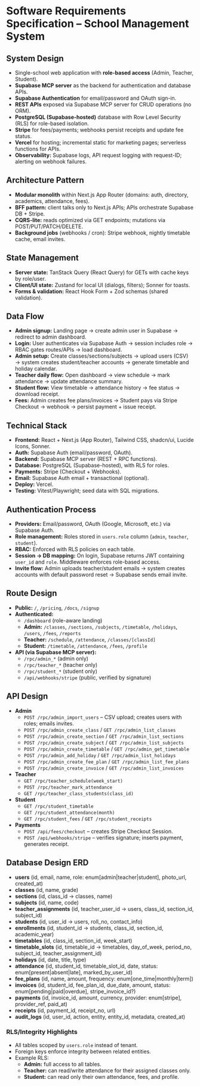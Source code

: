 # Software Requirements Specification – School Management System

## System Design
- Single-school web application with **role-based access** (Admin, Teacher, Student).
- **Supabase MCP server** as the backend for authentication and database APIs.
- **Supabase Authentication** for email/password and OAuth sign-in.
- **REST APIs** exposed via Supabase MCP server for CRUD operations (no ORM).
- **PostgreSQL (Supabase-hosted)** database with Row Level Security (RLS) for role-based isolation.
- **Stripe** for fees/payments; webhooks persist receipts and update fee status.
- **Vercel** for hosting; incremental static for marketing pages; serverless functions for APIs.
- **Observability:** Supabase logs, API request logging with request-ID; alerting on webhook failures.

## Architecture Pattern
- **Modular monolith** within Next.js App Router (domains: auth, directory, academics, attendance, fees).
- **BFF pattern:** client talks only to Next.js APIs; APIs orchestrate Supabase DB + Stripe.
- **CQRS-lite:** reads optimized via GET endpoints; mutations via POST/PUT/PATCH/DELETE.
- **Background jobs** (webhooks / cron): Stripe webhook, nightly timetable cache, email invites.

## State Management
- **Server state:** TanStack Query (React Query) for GETs with cache keys by role/user.
- **Client/UI state:** Zustand for local UI (dialogs, filters); Sonner for toasts.
- **Forms & validation:** React Hook Form + Zod schemas (shared validation).

## Data Flow
- **Admin signup:** Landing page → create admin user in Supabase → redirect to admin dashboard.
- **Login:** User authenticates via Supabase Auth → session includes role → RBAC gates routes/APIs → load dashboard.
- **Admin setup:** Create classes/sections/subjects → upload users (CSV) → system creates student/teacher accounts → generate timetable and holiday calendar.
- **Teacher daily flow:** Open dashboard → view schedule → mark attendance → update attendance summary.
- **Student flow:** View timetable → attendance history → fee status → download receipt.
- **Fees:** Admin creates fee plans/invoices → Student pays via Stripe Checkout → webhook → persist payment + issue receipt.

## Technical Stack
- **Frontend:** React + Next.js (App Router), Tailwind CSS, shadcn/ui, Lucide Icons, Sonner.
- **Auth:** Supabase Auth (email/password, OAuth).
- **Backend:** Supabase MCP server (REST + RPC functions).
- **Database:** PostgreSQL (Supabase-hosted), with RLS for roles.
- **Payments:** Stripe (Checkout + Webhooks).
- **Email:** Supabase Auth email + transactional (optional).
- **Deploy:** Vercel.
- **Testing:** Vitest/Playwright; seed data with SQL migrations.

## Authentication Process
- **Providers:** Email/password, OAuth (Google, Microsoft, etc.) via Supabase Auth.
- **Role management:** Roles stored in `users.role` column (`admin`, `teacher`, `student`).
- **RBAC:** Enforced with RLS policies on each table.
- **Session → DB mapping:** On login, Supabase returns JWT containing `user_id` and `role`. Middleware enforces role-based access.
- **Invite flow:** Admin uploads teacher/student emails → system creates accounts with default password reset → Supabase sends email invite.

## Route Design
- **Public:** `/`, `/pricing`, `/docs`, `/signup`
- **Authenticated:**  
  - `/dashboard` (role-aware landing)  
  - **Admin:** `/classes`, `/sections`, `/subjects`, `/timetable`, `/holidays`, `/users`, `/fees`, `/reports`  
  - **Teacher:** `/schedule`, `/attendance`, `/classes/[classId]`  
  - **Student:** `/timetable`, `/attendance`, `/fees`, `/profile`
- **API (via Supabase MCP server):**  
  - `/rpc/admin_*` (admin only)  
  - `/rpc/teacher_*` (teacher only)  
  - `/rpc/student_*` (student only)  
  - `/api/webhooks/stripe` (public, verified by signature)

## API Design
- **Admin**
  - `POST /rpc/admin_import_users` – CSV upload; creates users with roles; emails invites.
  - `POST /rpc/admin_create_class` / `GET /rpc/admin_list_classes`
  - `POST /rpc/admin_create_section` / `GET /rpc/admin_list_sections`
  - `POST /rpc/admin_create_subject` / `GET /rpc/admin_list_subjects`
  - `POST /rpc/admin_create_timetable` / `GET /rpc/admin_get_timetable`
  - `POST /rpc/admin_add_holiday` / `GET /rpc/admin_list_holidays`
  - `POST /rpc/admin_create_fee_plan` / `GET /rpc/admin_list_fee_plans`
  - `POST /rpc/admin_create_invoice` / `GET /rpc/admin_list_invoices`
- **Teacher**
  - `GET /rpc/teacher_schedule(week_start)`
  - `POST /rpc/teacher_mark_attendance`
  - `GET /rpc/teacher_class_students(class_id)`
- **Student**
  - `GET /rpc/student_timetable`
  - `GET /rpc/student_attendance(month)`
  - `GET /rpc/student_fees` / `GET /rpc/student_receipts`
- **Payments**
  - `POST /api/fees/checkout` – creates Stripe Checkout Session.
  - `POST /api/webhooks/stripe` – verifies signature; inserts payment, generates receipt.

## Database Design ERD
- **users** (id, email, name, role: enum[admin|teacher|student], photo_url, created_at)
- **classes** (id, name, grade)
- **sections** (id, class_id → classes, name)
- **subjects** (id, name, code)
- **teacher_assignments** (id, teacher_user_id → users, class_id, section_id, subject_id)
- **students** (id, user_id → users, roll_no, contact_info)
- **enrollments** (id, student_id → students, class_id, section_id, academic_year)
- **timetables** (id, class_id, section_id, week_start)
- **timetable_slots** (id, timetable_id → timetables, day_of_week, period_no, subject_id, teacher_assignment_id)
- **holidays** (id, date, title, type)
- **attendance** (id, student_id, timetable_slot_id, date, status: enum[present|absent|late], marked_by_user_id)
- **fee_plans** (id, name, amount, frequency: enum[one_time|monthly|term])
- **invoices** (id, student_id, fee_plan_id, due_date, amount, status: enum[pending|paid|overdue], stripe_invoice_id?)
- **payments** (id, invoice_id, amount, currency, provider: enum[stripe], provider_ref, paid_at)
- **receipts** (id, payment_id, receipt_no, url)
- **audit_logs** (id, user_id, action, entity, entity_id, metadata, created_at)

### RLS/Integrity Highlights
- All tables scoped by `users.role` instead of tenant.
- Foreign keys enforce integrity between related entities.
- Example RLS:  
  - **Admin:** full access to all tables.  
  - **Teacher:** can read/write attendance for their assigned classes only.  
  - **Student:** can read only their own attendance, fees, and profile.

